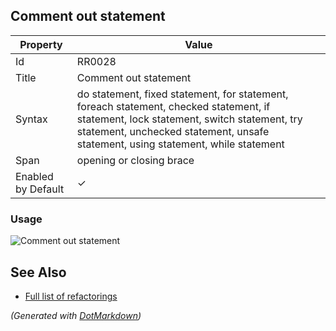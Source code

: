 ## Comment out statement

| Property           | Value                                                                                                                                                                                                                      |
| ------------------ | -------------------------------------------------------------------------------------------------------------------------------------------------------------------------------------------------------------------------- |
| Id                 | RR0028                                                                                                                                                                                                                     |
| Title              | Comment out statement                                                                                                                                                                                                      |
| Syntax             | do statement, fixed statement, for statement, foreach statement, checked statement, if statement, lock statement, switch statement, try statement, unchecked statement, unsafe statement, using statement, while statement |
| Span               | opening or closing brace                                                                                                                                                                                                   |
| Enabled by Default | &#x2713;                                                                                                                                                                                                                   |

### Usage

![Comment out statement](../../images/refactorings/CommentOutStatement.png)

## See Also

* [Full list of refactorings](Refactorings.md)


*\(Generated with [DotMarkdown](http://github.com/JosefPihrt/DotMarkdown)\)*